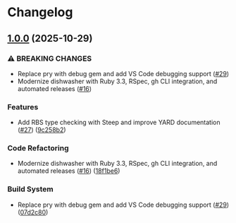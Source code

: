 # Changelog

## [1.0.0](https://github.com/andrewmcodes/dishwasher/compare/v0.0.2...v1.0.0) (2025-10-29)


### ⚠ BREAKING CHANGES

* Replace pry with debug gem and add VS Code debugging support ([#29](https://github.com/andrewmcodes/dishwasher/issues/29))
* Modernize dishwasher with Ruby 3.3, RSpec, gh CLI integration, and automated releases ([#16](https://github.com/andrewmcodes/dishwasher/issues/16))

### Features

* Add RBS type checking with Steep and improve YARD documentation ([#27](https://github.com/andrewmcodes/dishwasher/issues/27)) ([9c258b2](https://github.com/andrewmcodes/dishwasher/commit/9c258b26d2fe5b5350c88f25fe87d390ee8cc749))


### Code Refactoring

* Modernize dishwasher with Ruby 3.3, RSpec, gh CLI integration, and automated releases ([#16](https://github.com/andrewmcodes/dishwasher/issues/16)) ([18f1be6](https://github.com/andrewmcodes/dishwasher/commit/18f1be684a898a1a5160599e61f899fe8b1d71ea))


### Build System

* Replace pry with debug gem and add VS Code debugging support ([#29](https://github.com/andrewmcodes/dishwasher/issues/29)) ([07d2c80](https://github.com/andrewmcodes/dishwasher/commit/07d2c8001b41ce27dcc181b1b21f75af9f536caf))
